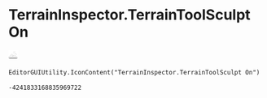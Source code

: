 # TerrainInspector.TerrainToolSculpt On
![](/img/TerrainInspector.TerrainToolSculpt%20On.png)

``` CSharp
EditorGUIUtility.IconContent("TerrainInspector.TerrainToolSculpt On")
```
```
-4241833168835969722
```
